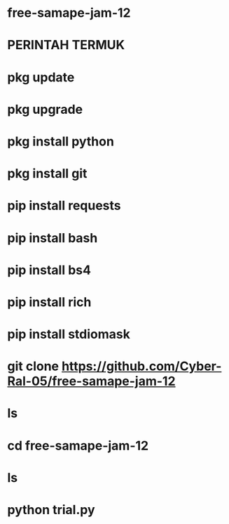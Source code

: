 # free-samape-jam-12

# PERINTAH TERMUK

# pkg update

# pkg upgrade

# pkg install python 

# pkg install git

# pip install requests

# pip install bash

# pip install bs4

# pip install rich

# pip install stdiomask

# git clone https://github.com/Cyber-Ral-05/free-samape-jam-12

# ls

# cd free-samape-jam-12

# ls

# python trial.py

